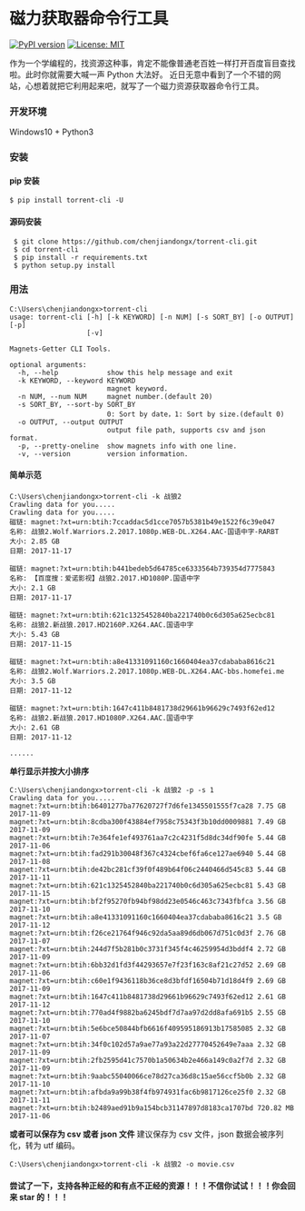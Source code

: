 # 磁力获取器命令行工具

[![PyPI version](https://badge.fury.io/py/torrent-cli.svg)](https://badge.fury.io/py/torrent-cli) [![License: MIT](https://img.shields.io/badge/License-MIT-yellow.svg)](https://opensource.org/licenses/MIT)

作为一个学编程的，找资源这种事，肯定不能像普通老百姓一样打开百度盲目查找啦。此时你就需要大喊一声 Python 大法好。
近日无意中看到了一个不错的网站，心想着就把它利用起来吧，就写了一个磁力资源获取器命令行工具。

### 开发环境
Windows10 + Python3


### 安装
#### pip 安装
```
$ pip install torrent-cli -U
```

#### 源码安装
```
 $ git clone https://github.com/chenjiandongx/torrent-cli.git
 $ cd torrent-cli
 $ pip install -r requirements.txt
 $ python setup.py install
 ```


### 用法
```
C:\Users\chenjiandongx>torrent-cli
usage: torrent-cli [-h] [-k KEYWORD] [-n NUM] [-s SORT_BY] [-o OUTPUT] [-p]
                   [-v]

Magnets-Getter CLI Tools.

optional arguments:
  -h, --help            show this help message and exit
  -k KEYWORD, --keyword KEYWORD
                        magnet keyword.
  -n NUM, --num NUM     magnet number.(default 20)
  -s SORT_BY, --sort-by SORT_BY
                        0: Sort by date，1: Sort by size.(default 0)
  -o OUTPUT, --output OUTPUT
                        output file path, supports csv and json format.
  -p, --pretty-oneline  show magnets info with one line.
  -v, --version         version information.

```


#### 简单示范

```
C:\Users\chenjiandongx>torrent-cli -k 战狼2
Crawling data for you.....
Crawling data for you.....
磁链: magnet:?xt=urn:btih:7ccaddac5d1cce7057b5381b49e1522f6c39e047
名称: 战狼2.Wolf.Warriors.2.2017.1080p.WEB-DL.X264.AAC-国语中字-RARBT
大小: 2.85 GB
日期: 2017-11-17

磁链: magnet:?xt=urn:btih:b441bedeb5d64785ce6333564b739354d7775843
名称: 【百度搜：爱诺影视】战狼2.2017.HD1080P.国语中字
大小: 2.1 GB
日期: 2017-11-17

磁链: magnet:?xt=urn:btih:621c1325452840ba221740b0c6d305a625ecbc81
名称: 战狼2.新战狼.2017.HD2160P.X264.AAC.国语中字
大小: 5.43 GB
日期: 2017-11-15

磁链: magnet:?xt=urn:btih:a8e41331091160c1660404ea37cdababa8616c21
名称: 战狼2.Wolf.Warriors.2.2017.1080p.WEB-DL.X264.AAC-bbs.homefei.me
大小: 3.5 GB
日期: 2017-11-12

磁链: magnet:?xt=urn:btih:1647c411b8481738d29661b96629c7493f62ed12
名称: 战狼2.新战狼.2017.HD1080P.X264.AAC.国语中字
大小: 2.61 GB
日期: 2017-11-12

......
```

**单行显示并按大小排序**
```
C:\Users\chenjiandongx>torrent-cli -k 战狼2 -p -s 1
Crawling data for you.....
magnet:?xt=urn:btih:b6401277ba77620727f7d6fe1345501555f7ca28 7.75 GB 2017-11-09
magnet:?xt=urn:btih:8cdba300f43884ef7958c75343f3b10dd0009881 7.49 GB 2017-11-09
magnet:?xt=urn:btih:7e364fe1ef493761aa7c2c4231f5d8dc34df90fe 5.44 GB 2017-11-06
magnet:?xt=urn:btih:fad291b30048f367c4324cbef6fa6ce127ae6940 5.44 GB 2017-11-08
magnet:?xt=urn:btih:de42bc281cf39f0f489b64f06c2440466d545c83 5.44 GB 2017-11-11
magnet:?xt=urn:btih:621c1325452840ba221740b0c6d305a625ecbc81 5.43 GB 2017-11-15
magnet:?xt=urn:btih:bf2f95270fb94bf98dd23e0546c463c7343fbfca 3.56 GB 2017-11-10
magnet:?xt=urn:btih:a8e41331091160c1660404ea37cdababa8616c21 3.5 GB 2017-11-12
magnet:?xt=urn:btih:f26ce21764f946c92da5aa89d6db067d751c0d3f 2.76 GB 2017-11-07
magnet:?xt=urn:btih:244d7f5b281b0c3731f345f4c46259954d3bddf4 2.72 GB 2017-11-09
magnet:?xt=urn:btih:6bb32d1fd3f44293657e7f23f163c8af21c27d52 2.69 GB 2017-11-06
magnet:?xt=urn:btih:c60e1f9436118b36ce8d3bfdf16504b71d18d4f9 2.69 GB 2017-11-09
magnet:?xt=urn:btih:1647c411b8481738d29661b96629c7493f62ed12 2.61 GB 2017-11-12
magnet:?xt=urn:btih:770ad4f9882ba6245bdf7d7aa97d2dd8afa691b5 2.55 GB 2017-11-10
magnet:?xt=urn:btih:5e6bce50844bfb6616f409595186913b17585085 2.32 GB 2017-11-07
magnet:?xt=urn:btih:34f0c102d57a9ae77a93a22d27770452649e7aaa 2.32 GB 2017-11-09
magnet:?xt=urn:btih:2fb2595d41c7570b1a50634b2e466a149c0a2f7d 2.32 GB 2017-11-09
magnet:?xt=urn:btih:9aabc55040066ce78d27ca36d8c15ae56ccf5b0b 2.32 GB 2017-11-10
magnet:?xt=urn:btih:afbda9a99b38f4fb974931fac6b9817126ce25f0 2.32 GB 2017-11-11
magnet:?xt=urn:btih:b2489aed91b9a154bcb31147897d8183ca1707bd 720.82 MB 2017-11-06
```

**或者可以保存为 csv 或者 json 文件**
建议保存为 csv 文件，json 数据会被序列化，转为 utf 编码。
```
C:\Users\chenjiandongx>torrent-cli -k 战狼2 -o movie.csv
```

#### 尝试了一下，支持各种正经的和有点不正经的资源！！！不信你试试！！！你会回来 star 的！！！
